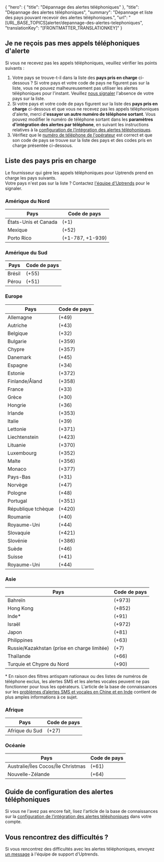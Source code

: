 {
  "hero": {
    "title": "Dépannage des alertes téléphoniques"
  },
  "title": "Dépannage des alertes téléphoniques",
  "summary": "Dépannage et liste des pays pouvant recevoir des alertes téléphoniques.",
  "url": "[URL_BASE_TOPICS]alerter/depannage-des-alertes-telephoniques",
  "translationKey": "[FRONTMATTER_TRANSLATIONKEY]"
}

## Je ne reçois pas mes appels téléphoniques d'alerte

Si vous ne recevez pas les appels téléphoniques, veuillez vérifier les points suivants :

1. Votre pays se trouve-t-il dans la liste des **pays pris en charge** ci-dessous ? Si votre pays et votre code de pays ne figurent pas sur la liste, vous ne pouvez malheureusement pas utiliser les alertes téléphoniques pour l'instant. Veuillez [nous signaler]([LINK_URL_1]) l'absence de votre pays sur la liste.
2. Si votre pays et votre code de pays figurent sur la liste des **pays pris en charge** ci-dessous et que vous ne recevez pas les appels téléphoniques d'alerte, merci d'**essayer un autre numéro de téléphone sortant**. Vous pouvez modifier le numéro de téléphone sortant dans les **paramètres d'intégration des alertes par téléphone**, en suivant les instructions relatives à la [configuration de l’intégration des alertes téléphoniques]([LINK_URL_2]).
3. Vérifiez que le [numéro de téléphone de l'opérateur]([LINK_URL_3]) est correct et que son code de pays se trouve sur la liste des pays et des codes pris en charge présentée ci-dessous.

## Liste des pays pris en charge

Le fournisseur qui gère les appels téléphoniques pour Uptrends prend en charge les pays suivants.  
Votre pays n'est pas sur la liste ? Contactez [l'équipe d'Uptrends]([LINK_URL_4]) pour le signaler.

### Amérique du Nord

| Pays | Code de pays |
|------------------------|------------------|
| États-Unis et Canada | (\+1) |
| Mexique | (\+52) |
| Porto Rico | (\+1-787, \+1-939) |

### Amérique du Sud

| Pays | Code de pays |
|--------|------------|
| Brésil | (\+55) |
| Pérou | (\+51) |

### Europe

| Pays | Code de pays |
|-----------------------|------------|
| Allemagne | (\+49) |
| Autriche | (\+43) |
| Belgique | (\+32) |
| Bulgarie | (\+359) |
| Chypre | (\+357) |
| Danemark | (\+45) |
| Espagne | (\+34) |
| Estonie | (\+372) |
| Finlande/Åland | (\+358) |
| France | (\+33) |
| Grèce | (\+30) |
| Hongrie | (\+36) |
| Irlande | (\+353) |
| Italie | (\+39) |
| Lettonie | (\+371) |
| Liechtenstein | (\+423) |
| Lituanie | (\+370) |
| Luxembourg | (\+352) |
| Malte | (\+356) |
| Monaco | (\+377) |
| Pays-Bas | (\+31) |
| Norvège | (\+47) |
| Pologne | (\+48) |
| Portugal | (\+351) |
| République tchèque | (\+420) |
| Roumanie | (\+40) |
| Royaume-Uni | (\+44) |
| Slovaquie | (\+421) |
| Slovénie | (\+386) |
| Suède | (\+46) |
| Suisse | (\+41) |
| Royaume-Uni | (\+44) |

### Asie

| Pays | Code de pays |
|------------------------------------|------------|
| Bahreïn | (\+973) |
| Hong Kong | (\+852) |
| Inde\* | (\+91) |
| Israël | (\+972) |
| Japon | (\+81) |
| Philippines | (\+63) |
| Russie/Kazakhstan (prise en charge limitée) | (\+7) |
| Thaïlande | (\+66) |
| Turquie et Chypre du Nord | (\+90) |

\* En raison des filtres antispam nationaux ou des listes de numéros de téléphone exclus, les alertes SMS et les alertes vocales peuvent ne pas fonctionner pour tous les opérateurs. L'article de la base de connaissances sur les [problèmes d’alertes SMS et vocales en Chine et en Inde]([LINK_URL_5]) contient de plus amples informations à ce sujet.

### Afrique

| Pays | Code de pays |
|--------------|------------|
| Afrique du Sud | (\+27) |

### Océanie

| Pays | Code de pays |
|----------------------------------|------------|
| Australie/Îles Cocos/Île Christmas | (\+61) |
| Nouvelle-Zélande | (\+64) |

## Guide de configuration des alertes téléphoniques

Si vous ne l'avez pas encore fait, lisez l'article de la base de connaissances sur la [configuration de l’intégration des alertes téléphoniques]([LINK_URL_6]) dans votre compte.

## Vous rencontrez des difficultés ?

Si vous rencontrez des difficultés avec les alertes téléphoniques, envoyez [un message]([LINK_URL_7]) à l'équipe de support d'Uptrends.
